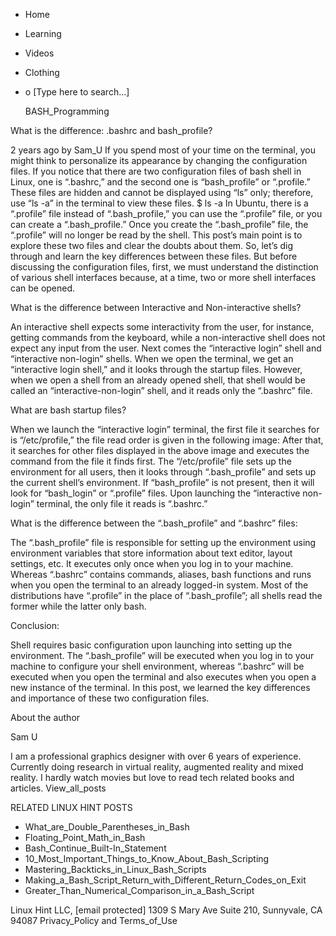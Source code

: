 





















































* Home
* Learning
* Videos
* Clothing
*
  o [Type here to search...]


   BASH_Programming


What is the difference: .bashrc and bash_profile?

2 years ago
by Sam_U
If you spend most of your time on the terminal, you might think to personalize
its appearance by changing the configuration files. If you notice that there
are two configuration files of bash shell in Linux, one is “.bashrc,” and the
second one is “bash_profile” or “.profile.”
These files are hidden and cannot be displayed using “ls” only; therefore, use
“ls -a” in the terminal to view these files.
$ ls -a
In Ubuntu, there is a “.profile” file instead of “.bash_profile,” you can use
the “.profile” file, or you can create a “.bash_profile.” Once you create the
“.bash_profile” file, the “.profile” will no longer be read by the shell.
This post’s main point is to explore these two files and clear the doubts about
them. So, let’s dig through and learn the key differences between these files.
But before discussing the configuration files, first, we must understand the
distinction of various shell interfaces because, at a time, two or more shell
interfaces can be opened.

What is the difference between Interactive and Non-interactive shells?

An interactive shell expects some interactivity from the user, for instance,
getting commands from the keyboard, while a non-interactive shell does not
expect any input from the user. Next comes the “interactive login” shell and
“interactive non-login” shells. When we open the terminal, we get an
“interactive login shell,” and it looks through the startup files. However,
when we open a shell from an already opened shell, that shell would be called
an “interactive-non-login” shell, and it reads only the “.bashrc” file.

What are bash startup files?

When we launch the “interactive login” terminal, the first file it searches for
is “/etc/profile,” the file read order is given in the following image:
After that, it searches for other files displayed in the above image and
executes the command from the file it finds first. The “/etc/profile” file sets
up the environment for all users, then it looks through “.bash_profile” and
sets up the current shell’s environment. If “bash_profile” is not present, then
it will look for “bash_login” or “.profile” files. Upon launching the
“interactive non-login” terminal, the only file it reads is “.bashrc.”

What is the difference between the “.bash_profile” and “.bashrc” files:

The “.bash_profile” file is responsible for setting up the environment using
environment variables that store information about text editor, layout
settings, etc. It executes only once when you log in to your machine. Whereas
“.bashrc” contains commands, aliases, bash functions and runs when you open the
terminal to an already logged-in system.
Most of the distributions have “.profile” in the place of “.bash_profile”; all
shells read the former while the latter only bash.

Conclusion:

Shell requires basic configuration upon launching into setting up the
environment. The “.bash_profile” will be executed when you log in to your
machine to configure your shell environment, whereas “.bashrc” will be executed
when you open the terminal and also executes when you open a new instance of
the terminal. In this post, we learned the key differences and importance of
these two configuration files.


About the author


Sam U

I am a professional graphics designer with over 6 years of experience.
Currently doing research in virtual reality, augmented reality and mixed
reality.
I hardly watch movies but love to read tech related books and articles.
View_all_posts

RELATED LINUX HINT POSTS


* What_are_Double_Parentheses_in_Bash
* Floating_Point_Math_in_Bash
* Bash_Continue_Built-In_Statement
* 10_Most_Important_Things_to_Know_About_Bash_Scripting
* Mastering_Backticks_in_Linux_Bash_Scripts
* Making_a_Bash_Script_Return_with_Different_Return_Codes_on_Exit
* Greater_Than_Numerical_Comparison_in_a_Bash_Script

Linux Hint LLC, [email protected]
1309 S Mary Ave Suite 210, Sunnyvale, CA 94087
 Privacy_Policy and Terms_of_Use
